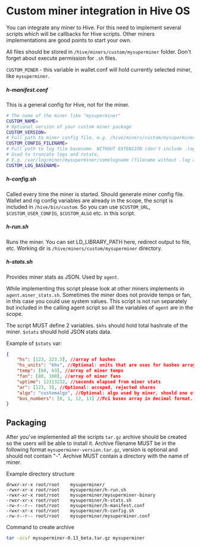 # Custom miner integration in Hive OS

You can integrate any miner to Hive. 
For this need to implement several scripts which will be callbacks for Hive scripts. 
Other miners implementations are good points to start your own.

All files should be stored in `/hive/miners/custom/mysuperminer` folder. Don't forget about execute permission for `.sh` files.

`CUSTOM_MINER` - this variable in wallet.conf will hold currently selected miner, like `mysuperminer`. 

##### h-manifest.conf
This is a general config for Hive, not for the miner.
```bash
# The name of the miner like "mysuperminer" 
CUSTOM_NAME=
# Optional version of your custom miner package
CUSTOM_VERSION=
# Full path to miner config file, e.g. /hive/miners/custom/mysuperminer/mysuperminer.json
CUSTOM_CONFIG_FILENAME=
# Full path to log file basename. WITHOUT EXTENSION (don't include .log at the end)
# Used to truncate logs and rotate,
# E.g. /var/log/miner/mysuperminer/somelogname (filename without .log at the end)
CUSTOM_LOG_BASENAME=
```  

##### h-config.sh
Called every time the miner is started. Should generate miner config file.
Wallet and rig config variables are already in the scope, the script is included in `/hive/bin/custom`.
So you can use `$CUSTOM_URL`, `$CUSTOM_USER_CONFIG`, `$CUSTOM_ALGO` etc. in this script.


##### h-run.sh
Runs the miner. 
You can set LD_LIBRARY_PATH here, redirect output to file, etc. 
Working dir is `/hive/miners/custom/mysuperminer` directory.


##### h-stats.sh
Provides miner stats as JSON. Used by `agent`.

While implementing this script please look at other miners implements in `agent.miner_stats.sh`.
Sometimes the miner does not provide temps or fan,  in this case you could use system values.
This script is not run separately but included in the calling agent script 
so all the variables of `agent` are in the scope.
 
The script MUST define 2 variables.
`$khs` should hold total hashrate of the miner. 
`$stats` should hold JSON stats data.

Example of `$stats` var:
```json
{ 
	"hs": [123, 223.3], //array of hashes
	"hs_units": "khs", //Optional: units that are uses for hashes array, "hs", "khs", "mhs", ... Default "khs".   
	"temp": [60, 63], //array of miner temps
	"fan": [80, 100], //array of miner fans
	"uptime": 12313232, //seconds elapsed from miner stats
	"ar": [123, 3], //Optional: acceped, rejected shares 
	"algo": "customalgo", //Optional: algo used by miner, should one of the exiting in Hive
	"bus_numbers": [0, 1, 12, 13] //Pci buses array in decimal format. E.g. 0a:00.0 is 10
}
```



## Packaging 
After you've implemented all the scripts `tar.gz` archive should be created so the users will be able to install it.
Archive filename MUST be in the following format `mysuperminer-version.tar.gz`, version is optional and should not contain "-".
Archive MUST contain a directory with the name of miner.

Example directory structure
```
drwxr-xr-x root/root    mysuperminer/
-rwxr-xr-x root/root    mysuperminer/h-run.sh
-rwxr-xr-x root/root    mysuperminer/mysuperminer-binary
-rwxr-xr-x root/root    mysuperminer/h-stats.sh
-rw-r--r-- root/root    mysuperminer/h-manifest.conf
-rwxr-xr-x root/root    mysuperminer/h-config.sh
-rw-r--r-- root/root    mysuperminer/mysuperminer.conf
``` 

Command to create archive
```bash
tar -zcvf mysuperminer-0.13_beta.tar.gz mysuperminer
```
